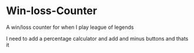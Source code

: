 # Win-loss-Counter
A win/loss counter for when I play league of legends 

I need to add a percentage calculator and add and minus buttons and thats it

